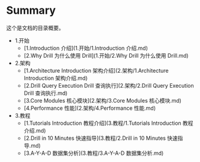 # Summary

这个是文档的目录概要。

* 1.开始
  * [1.Introduction 介绍](1.开始/1.Introduction 介绍.md)
  * [2.Why Drill 为什么使用 Drill](1.开始/2.Why Drill 为什么使用 Drill.md)
* 2.架构
  * [1.Architecture Introduction 架构介绍](2.架构/1.Architecture Introduction 架构介绍.md)
  * [2.Drill Query Execution Drill 查询执行](2.架构/2.Drill Query Execution Drill 查询执行.md)
  * [3.Core Modules 核心模块](2.架构/3.Core Modules 核心模块.md)
  * [4.Performance 性能](2.架构/4.Performance 性能.md)
* 3.教程
  * [1.Tutorials Introduction 教程介绍](3.教程/1.Tutorials Introduction 教程介绍.md)
  * [2.Drill in 10 Minutes 快速指导](3.教程/2.Drill in 10 Minutes 快速指导.md)
  * [3.A-Y-A-D 数据集分析](3.教程/3.A-Y-A-D 数据集分析.md)
